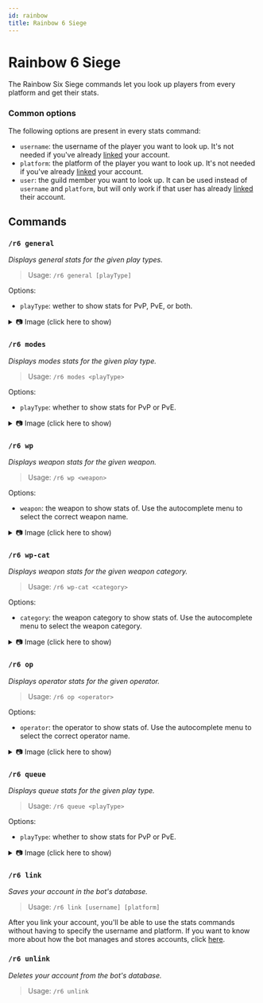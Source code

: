```yaml
---
id: rainbow
title: Rainbow 6 Siege
---
```


# Rainbow 6 Siege

The Rainbow Six Siege commands let you look up players from every platform and get their stats.

### Common options

The following options are present in every stats command:

- `username`: the username of the player you want to look up. It's not needed if you've already [linked](#r6-link) your account.
- `platform`: the platform of the player you want to look up. It's not needed if you've already [linked](#r6-link) your account.
- `user`: the guild member you want to look up. It can be used instead of `username` and `platform`, but will only work if that user has already [linked](#r6-link) their account.

## Commands

### `/r6 general`

_Displays general stats for the given play types._

> Usage: `/r6 general [playType]`

Options:
- `playType`: wether to show stats for PvP, PvE, or both.

<details>
<summary>📷 Image (click here to show)</summary>

![/r6 general examples](/img/commands/rainbow/r6-general.jpg)

</details>

### `/r6 modes`

_Displays modes stats for the given play type._

> Usage: `/r6 modes <playType>`

Options:
- `playType`: whether to show stats for PvP or PvE.

<details>
<summary>📷 Image (click here to show)</summary>

![/r6 modes examples](/img/commands/rainbow/r6-modes.jpg)

</details>

### `/r6 wp`

_Displays weapon stats for the given weapon._

> Usage: `/r6 wp <weapon>`

Options:
- `weapon`: the weapon to show stats of. Use the autocomplete menu to select the correct weapon name.

<details>
<summary>📷 Image (click here to show)</summary>

![/r6 wp eaxmple](/img/commands/rainbow/r6-wp.jpg)

</details>

### `/r6 wp-cat`

_Displays weapon stats for the given weapon category._

> Usage: `/r6 wp-cat <category>`

Options:
- `category`: the weapon category to show stats of. Use the autocomplete menu to select the weapon category.

<details>
<summary>📷 Image (click here to show)</summary>

![/r6 wp example](/img/commands/rainbow/r6-wp-cat.jpg)

</details>

### `/r6 op`

_Displays operator stats for the given operator._

> Usage: `/r6 op <operator>`

Options:
- `operator`: the operator to show stats of. Use the autocomplete menu to select the correct operator name.

<details>
<summary>📷 Image (click here to show)</summary>

![/r6 op example](/img/commands/rainbow/r6-op.jpg)

</details>

### `/r6 queue`

_Displays queue stats for the given play type._

> Usage: `/r6 queue <playType>`

Options:
- `playType`: whether to show stats for PvP or PvE.

<details>
<summary>📷 Image (click here to show)</summary>

![/r6 queue pvp example](/img/commands/rainbow/r6-queue-pvp.jpg)
![/r6 queue pve example](/img/commands/rainbow/r6-queue-pve.jpg)

</details>

### `/r6 link`

_Saves your account in the bot's database._

> Usage: `/r6 link [username] [platform]`

After you link your account, you'll be able to use the stats commands without having to specify the username and platform.
If you want to know more about how the bot manages and stores accounts, click [here](/other/stored_data).

### `/r6 unlink`

_Deletes your account from the bot's database._

> Usage: `/r6 unlink`

